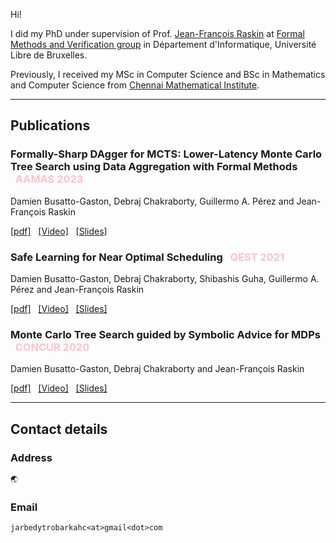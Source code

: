Hi!

I did my PhD under supervision of Prof. [Jean-François Raskin](http://di.ulb.ac.be/verif/jfr/) at [Formal Methods and Verification group](http://di.ulb.ac.be/verif/) in Département d'Informatique, Université Libre de Bruxelles.

Previously, I received my MSc in Computer Science and BSc in Mathematics and Computer Science from [Chennai Mathematical Institute](https://www.cmi.ac.in/).

---

## Publications

### Formally-Sharp DAgger for MCTS: Lower-Latency Monte Carlo Tree Search using Data Aggregation with Formal Methods &nbsp;&nbsp;<span style="color:pink">AAMAS 2023</span>
Damien Busatto-Gaston, Debraj Chakraborty, Guillermo A. Pérez and Jean-François Raskin

[[pdf]](https://arxiv.org/pdf/2005.09253.pdf)
&nbsp;&nbsp;[[Video]](https://di.ulb.ac.be/verif/debraj/files/QEST21_talk.mp4)
&nbsp;&nbsp;[[Slides]](https://di.ulb.ac.be/verif/debraj/files/QEST21_slides.pdf)

### Safe Learning for Near Optimal Scheduling &nbsp;&nbsp;<span style="color:pink">QEST 2021</span>
Damien Busatto-Gaston, Debraj Chakraborty, Shibashis Guha, Guillermo A. Pérez and Jean-François Raskin

[[pdf]](https://arxiv.org/pdf/2005.09253.pdf)
&nbsp;&nbsp;[[Video]](https://di.ulb.ac.be/verif/debraj/files/QEST21_talk.mp4)
&nbsp;&nbsp;[[Slides]](https://di.ulb.ac.be/verif/debraj/files/QEST21_slides.pdf)

### Monte Carlo Tree Search guided by Symbolic Advice for MDPs &nbsp;&nbsp;<span style="color:pink">CONCUR 2020</span>
Damien Busatto-Gaston, Debraj Chakraborty and Jean-François Raskin

[[pdf]](https://arxiv.org/pdf/2005.09253.pdf)
&nbsp;&nbsp;[[Video]](https://di.ulb.ac.be/verif/debraj/files/QEST21_talk.mp4)
&nbsp;&nbsp;[[Slides]](https://di.ulb.ac.be/verif/debraj/files/QEST21_slides.pdf)

<!-- 
||
| :---        |    :----:   |
| **Formally-Sharp DAgger for MCTS: Lower-Latency Monte Carlo Tree Search using Data Aggregation with Formal Methods**<br/>Damien Busatto-Gaston, Debraj Chakraborty, Shibashis Guha, Guillermo A. Pérez and Jean-François Raskin| QEST, 2021 |
| **Safe Learning for Near Optimal Scheduling**<br/>Damien Busatto-Gaston, Debraj Chakraborty, Shibashis Guha, Guillermo A. Pérez and Jean-François Raskin| QEST, 2021 |
||[[pdf]](https://arxiv.org/pdf/2005.09253.pdf)[[Video]](https://di.ulb.ac.be/verif/debraj/files/QEST21_talk.mp4)<br/>[[Slides]](https://di.ulb.ac.be/verif/debraj/files/QEST21_slides.pdf)|
| **Monte Carlo Tree Search guided by Symbolic Advice for MDPs**<br/>Damien Busatto-Gaston, Debraj Chakraborty and Jean-François Raskin| CONCUR, 2020 |
||[[pdf]](https://drops.dagstuhl.de/opus/volltexte/2020/12852/pdf/LIPIcs-CONCUR-2020-40.pdf)<br/>[[Video]](https://di.ulb.ac.be/verif/debraj/files/CONCUR20_talk.mp4)<br/>[[Slides]](https://di.ulb.ac.be/verif/debraj/files/CONCUR20_slides.pdf)<br/>[[More]](https://di.ulb.ac.be/verif/debraj/pacman/)| -->

---

<!-- ## Talk(s)

||
| :---        |    :----:   |
| **Monte Carlo Tree Search guided by Symbolic Advice for MDPs**|Highlights,2020|
|[[Video]](https://di.ulb.ac.be/verif/debraj/files/Highlights20_talk.mp4) [[Poster]](https://di.ulb.ac.be/verif/debraj/files/Highlights20_poster.pdf) [[Slides]](https://di.ulb.ac.be/verif/debraj/files/Highlights20_slides.pdf)|

---

## Teaching

|I am/was a teaching assistant for the following courses. Course materials can be found on [Université Virtuelle](https://uv.ulb.ac.be/).|
| :--------------------------|    ---:   |
|INFO-F412 - Formal verification of computer systems |2020-2021|
|INFO-F410 - Embedded systems design |2020-2021|
|INFO-F408 - Computability and complexity |2019-2020|

--- -->

## Contact details

### Address

```
🌏
```

### Email

```
jarbedytrobarkahc<at>gmail<dot>com
```
